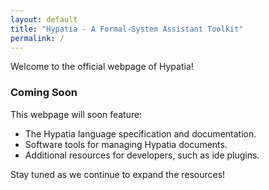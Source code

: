 ```yaml
---
layout: default
title: "Hypatia - A Formal-System Assistant Toolkit"
permalink: /
---
```

Welcome to the official webpage of Hypatia!

### Coming Soon

This webpage will soon feature:

- The Hypatia language specification and documentation.
- Software tools for managing Hypatia documents.
- Additional resources for developers, such as ide plugins.

Stay tuned as we continue to expand the resources!
